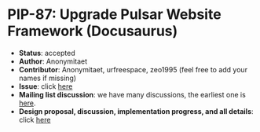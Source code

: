 # PIP-87: Upgrade Pulsar Website Framework (Docusaurus)

* **Status**: accepted
* **Author**: Anonymitaet
* **Contributor**: Anonymitaet, urfreespace, zeo1995 (feel free to add your names if missing)
* **Issue**: click [here](https://github.com/apache/pulsar/issues/12637)
* **Mailing list discussion**: we have many discussions, the earliest one is [here](https://lists.apache.org/thread/39ct84dlxbo6zf0kktm15pyc7fd1n8cc).
* **Design proposal, discussion, implementation progress, and all details**: click [here](https://docs.google.com/document/d/1IV35SI_F8G8cL-Vuzknc6RTGLK9_edRMpZpnrHvAWNs/edit)

